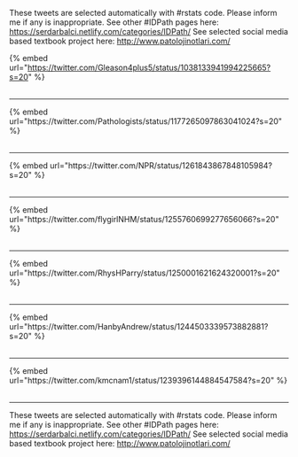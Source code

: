 

These tweets are selected automatically with #rstats code. Please inform me if any is inappropriate.
See other #IDPath pages here: https://serdarbalci.netlify.com/categories/IDPath/ 
See selected social media based textbook project here: http://www.patolojinotlari.com/

{% embed url="https://twitter.com/Gleason4plus5/status/1038133941994225665?s=20" %}<br>
<br>
<hr>
{% embed url="https://twitter.com/Pathologists/status/1177265097863041024?s=20" %}<br>
<br>
<hr>
{% embed url="https://twitter.com/NPR/status/1261843867848105984?s=20" %}<br>
<br>
<hr>
{% embed url="https://twitter.com/flygirlNHM/status/1255760699277656066?s=20" %}<br>
<br>
<hr>
{% embed url="https://twitter.com/RhysHParry/status/1250001621624320001?s=20" %}<br>
<br>
<hr>
{% embed url="https://twitter.com/HanbyAndrew/status/1244503339573882881?s=20" %}<br>
<br>
<hr>
{% embed url="https://twitter.com/kmcnam1/status/1239396144884547584?s=20" %}<br>
<br>
<hr>


These tweets are selected automatically with #rstats code. Please inform me if any is inappropriate.
See other #IDPath pages here: https://serdarbalci.netlify.com/categories/IDPath/ 
See selected social media based textbook project here: http://www.patolojinotlari.com/

